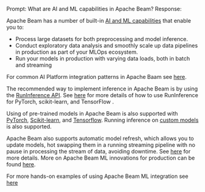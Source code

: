 Prompt:
What are AI and ML capabilities in Apache Beam?
Response:

Apache Beam has a number of built-in [AI and ML capabilities](https://beam.apache.org/documentation/ml/overview/) that enable you to:
- Process large datasets for both preprocessing and model inference.
- Conduct exploratory data analysis and smoothly scale up data pipelines in production as part of your MLOps ecosystem.
- Run your models in production with varying data loads, both in batch and streaming

For common AI Platform integration patterns in Apache Baam see [here](https://beam.apache.org/documentation/patterns/ai-platform/).

The recommended way to implement inference in Apache Beam is by using the [RunInference API](https://beam.apache.org/documentation/sdks/python-machine-learning/). See [here](https://github.com/apache/beam/blob/master/examples/notebooks/beam-ml/run_inference_pytorch_tensorflow_sklearn.ipynb) for more details of how to use RunInference for PyTorch, scikit-learn, and TensorFlow .

Using of pre-trained models in Apache Beam is also supported with [PyTorch](https://github.com/apache/beam/blob/master/examples/notebooks/beam-ml/run_inference_pytorch.ipynb), [Scikit-learn](https://github.com/apache/beam/blob/master/examples/notebooks/beam-ml/run_inference_sklearn.ipynb), and [Tensorflow](https://github.com/apache/beam/blob/master/examples/notebooks/beam-ml/run_inference_tensorflow.ipynb). Running inference on  [custom models](https://beam.apache.org/documentation/ml/about-ml/#use-custom-models) is also supported. 

Apache Beam also supports automatic model refresh, which allows you to update models, hot swapping them in a running streaming pipeline with no pause in processing the stream of data, avoiding downtime. See [here](https://beam.apache.org/documentation/ml/about-ml/#automatic-model-refresh) for more details.
More on Apache Beam ML innovations for production can be found [here](https://cloud.google.com/blog/products/ai-machine-learning/dataflow-ml-innovations-on-apache-beam/).

For more hands-on examples of using Apache Beam ML integration see [here](https://beam.apache.org/documentation/patterns/bqml/)




